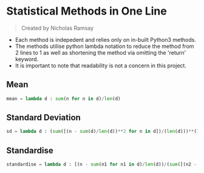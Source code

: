 # Statistical Methods in One Line
> Created by Nicholas Ramsay

* Each method is indepedent and relies only on in-built Python3 methods. 
* The methods utilise python lambda notation to reduce the method from 2 lines to 1 as well as shortening the method via omitting the 'return' keyword.
* It is important to note that readability is not a concern in this project.

## Mean
```py
mean = lambda d : sum(n for n in d)/len(d)
```

## Standard Deviation
```py
sd = lambda d : (sum([(n - sum(d)/len(d))**2 for n in d])/(len(d)))**(1/2)
```

## Standardise
```py
standardise = lambda d : [(n - sum(n1 for n1 in d)/len(d))/(sum([(n2 - sum(d)/len(d))**2 for n2 in d])/(len(d)))**(1/2) for n in d]
```